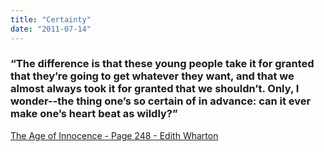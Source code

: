 ```yaml
---
title: "Certainty"
date: "2011-07-14"
---
```


### “The difference is that these young people take it for granted that they’re going to get whatever they want, and that we almost always took it for granted that we shouldn’t. Only, I wonder--the thing one’s so certain of in advance: can it ever make one’s heart beat as wildly?”

[The Age of Innocence - Page 248 - Edith Wharton](http://en.wikipedia.org/wiki/The_Age_of_Innocence)
